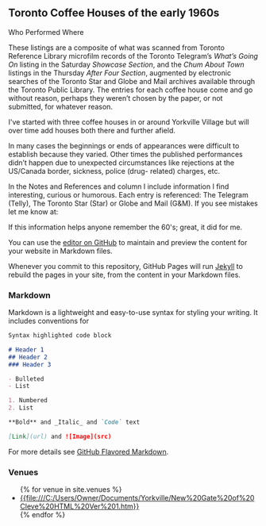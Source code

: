 ## Toronto Coffee Houses of the early 1960s
Who Performed Where

These listings are a composite of what was scanned from Toronto Reference Library microfilm records of the Toronto Telegram’s _What’s Going On_ listing in the Saturday _Showcase Section_, and the _Chum About Town_ listings in the Thursday _After Four Section_, augmented by electronic searches of the Toronto Star and Globe and Mail archives available through the Toronto Public Library.  The entries for each coffee house come and go without reason, perhaps they weren’t chosen by the paper, or not submitted, for whatever reason.

I've started with three coffee houses in or around Yorkville Village but will over time add houses both there and further afield.

In many cases the beginnings or ends of appearances were difficult to establish because they varied.  Other times the published performances didn’t happen due to unexpected circumstances like rejections at the US/Canada border, sickness, police (drug- related) charges, etc.

In the Notes and References and column I include information I find interesting, curious or humorous.  Each entry is referenced: The Telegram (Telly), The Toronto Star (Star) or Globe and Mail (G&M).  If you see mistakes let me know at: 

If this information helps anyone remember the 60's; great, it did for me. 

You can use the [editor on GitHub](https://github.com/robharper/jekyll-test/edit/master/index.md) to maintain and preview the content for your website in Markdown files.

Whenever you commit to this repository, GitHub Pages will run [Jekyll](https://jekyllrb.com/) to rebuild the pages in your site, from the content in your Markdown files.

### Markdown

Markdown is a lightweight and easy-to-use syntax for styling your writing. It includes conventions for

```markdown
Syntax highlighted code block

# Header 1
## Header 2
### Header 3

- Bulleted
- List

1. Numbered
2. List

**Bold** and _Italic_ and `Code` text

[Link](url) and ![Image](src)
```

For more details see [GitHub Flavored Markdown](https://guides.github.com/features/mastering-markdown/).

### Venues

<ul>
{% for venue in site.venues %}
  <li>
    <a href="{{ venue.url }}">
      {{file:///C:/Users/Owner/Documents/Yorkville/New%20Gate%20of%20Cleve%20HTML%20Ver%201.htm}}
    </a>
  </li>
{% endfor %}
</ul>
